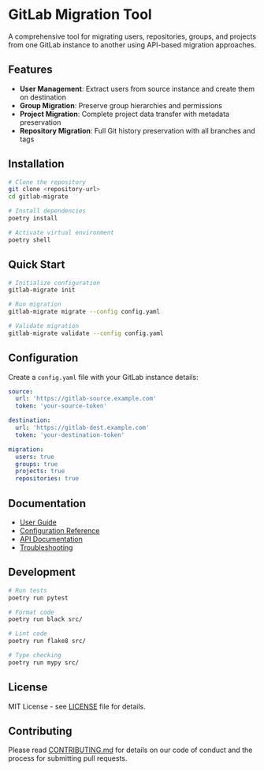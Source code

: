 # GitLab Migration Tool

A comprehensive tool for migrating users, repositories, groups, and projects from one GitLab instance to another using API-based migration approaches.

## Features

- **User Management**: Extract users from source instance and create them on destination
- **Group Migration**: Preserve group hierarchies and permissions
- **Project Migration**: Complete project data transfer with metadata preservation
- **Repository Migration**: Full Git history preservation with all branches and tags

## Installation

```bash
# Clone the repository
git clone <repository-url>
cd gitlab-migrate

# Install dependencies
poetry install

# Activate virtual environment
poetry shell
```

## Quick Start

```bash
# Initialize configuration
gitlab-migrate init

# Run migration
gitlab-migrate migrate --config config.yaml

# Validate migration
gitlab-migrate validate --config config.yaml
```

## Configuration

Create a `config.yaml` file with your GitLab instance details:

```yaml
source:
  url: 'https://gitlab-source.example.com'
  token: 'your-source-token'

destination:
  url: 'https://gitlab-dest.example.com'
  token: 'your-destination-token'

migration:
  users: true
  groups: true
  projects: true
  repositories: true
```

## Documentation

- [User Guide](docs/user-guide.md)
- [Configuration Reference](docs/configuration.md)
- [API Documentation](docs/api.md)
- [Troubleshooting](docs/troubleshooting.md)

## Development

```bash
# Run tests
poetry run pytest

# Format code
poetry run black src/

# Lint code
poetry run flake8 src/

# Type checking
poetry run mypy src/
```

## License

MIT License - see [LICENSE](LICENSE) file for details.

## Contributing

Please read [CONTRIBUTING.md](CONTRIBUTING.md) for details on our code of conduct and the process for submitting pull requests.
